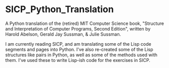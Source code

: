# SICP_Python_Translation
A Python translation of the (retired) MIT Computer Science book, "Structure and Interpretation of Computer Programs, Second Edition", written by Harold Abelson, Gerald Jay Sussman, & Julie Sussman.


I am currently reading SICP, and am translating some of the Lisp code segments and pages into Python. I've also re-created some of the Lisp structures like pairs in Python, as well as some of the methods used with them. I've used these to write Lisp-ish code for the exercises in SICP.
